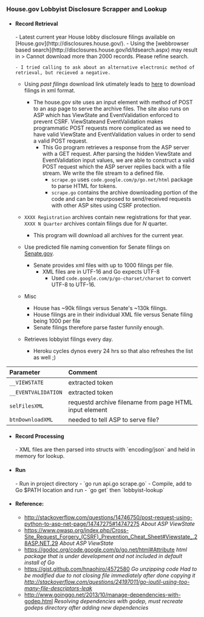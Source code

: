 <h3>House.gov Lobbyist Disclosure Scrapper and Lookup</h3>

- <h4>Record Retrieval</h4>
  - Latest current year House lobby disclosure filings available on [House.gov](http://disclosures.house.gov/).
    - Using the [webbrowser based search](http://disclosures.house.gov/ld/ldsearch.aspx) may result in
      > Cannot download more than 2000 records. Please refine search.

      - I tried calling to ask about an alternative electronic method of retrieval, but recieved a negative.
    - Using *past filings* download link utimately leads to [here](http://disclosures.house.gov/ld/LDDownload.aspx?KeepThis=true) to download filings in xml format.
      - The house.gov site uses an input element with method of POST to an asp page to serve the archive files. The site also runs on ASP which has ViewState and EventValidation enforced to prevent CSRF. ViewStateand EventValidation makes programmatic POST requests more complicated as we need to have valid ViewState and EventValidation values in order to send a valid POST request.
        - This Go program retrieves a response from the ASP server with a GET request. After parsing the hidden ViewState and EventValidation input values, we are able to construct a valid POST request which the ASP server replies back with a file stream. We write the file stream to a defined file.  
          - `scrape.go` uses `code.google.com/p/go.net/html` package to parse HTML for tokens.
          - `scrape.go` contains the archive downloading portion of the code and can be repurposed to send/received requests with other ASP sites using CSRF protection.
    - `XXXX Registration` archives contain new registrations for that year. `XXXX N Quarter` archives contain filings due for *N* quarter.
      - This program will download all archives for the current year.
  - Use predicted file naming convention for Senate filings on [Senate.gov](http://www.senate.gov/legislative/Public_Disclosure/LDA_reports.htm).
    - Senate provides xml files with up to 1000 filings per file.
      - XML files are in UTF-16 and Go expects UTF-8
        - Used `code.google.com/p/go-charset/charset` to convert UTF-8 to UTF-16.

  - Misc
    - House has ~90k filings versus Senate's ~130k filings.
    - House filings are in their individual XML file versus Senate filing being 1000 per file
    - Senate filings therefore parse faster funnily enough. 

  - Retrieves lobbyist filings every day.
    - Heroku cycles dynos every 24 hrs so that also refreshes the list as well ;)

| Parameter | Comment |
| :--- | :--- |
| `__VIEWSTATE` | extracted token |
| `__EVENTVALIDATION` | extracted token |
| `selFilesXML` | requestd archive filename from page HTML input element|
| `btnDownloadXML` | needed to tell ASP to serve file? |


- <h4>Record Processing</h4>
  - XML files are then parsed into structs with `encoding/json` and held in memory for lookup.

- <h4>Run</h4>
  - Run in project directory
    - `go run api.go scrape.go`
  - Compile, add to Go $PATH location and run
    - `go get` then `lobbyist-lookup`

- <h4>Reference:</h4>

  - http://stackoverflow.com/questions/14746750/post-request-using-python-to-asp-net-page/14747275#14747275 *About ASP ViewState*
  - https://www.owasp.org/index.php/Cross-Site_Request_Forgery_(CSRF)_Prevention_Cheat_Sheet#Viewstate_.28ASP.NET.29 *About ASP ViewState*
  - https://godoc.org/code.google.com/p/go.net/html#Attribute *html package that is under development and not included in default install of Go*
  - https://gist.github.com/hnaohiro/4572580 *Go unzipping code* *Had to be modified due to not closing file immediately after done copying it http://stackoverflow.com/questions/24197011/go-ioutil-using-too-many-file-descriptors-leak*
  - http://www.goinggo.net/2013/10/manage-dependencies-with-godep.html *Resolving dependencies with godep, must recreate godeps directory after adding new dependencies*

